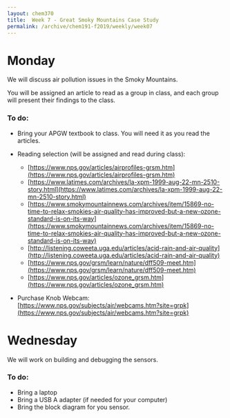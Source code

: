 ```yaml
---
layout: chem370
title:  Week 7 - Great Smoky Mountains Case Study
permalink: /archive/chem191-f2019/weekly/week07
---
```


# Monday

We will discuss air pollution issues in the Smoky Mountains.

You will be assigned an article to read as a group in class, and each group will present their findings to the class.

### To do:

- Bring your APGW textbook to class.  You will need it as you read the articles.

- Reading selection (will be assigned and read during class):
     - [https://www.nps.gov/articles/airprofiles-grsm.htm](https://www.nps.gov/articles/airprofiles-grsm.htm)
     - [https://www.latimes.com/archives/la-xpm-1999-aug-22-mn-2510-story.html](https://www.latimes.com/archives/la-xpm-1999-aug-22-mn-2510-story.html)
     - [https://www.smokymountainnews.com/archives/item/15869-no-time-to-relax-smokies-air-quality-has-improved-but-a-new-ozone-standard-is-on-its-way](https://www.smokymountainnews.com/archives/item/15869-no-time-to-relax-smokies-air-quality-has-improved-but-a-new-ozone-standard-is-on-its-way)
     - [http://listening.coweeta.uga.edu/articles/acid-rain-and-air-quality](http://listening.coweeta.uga.edu/articles/acid-rain-and-air-quality)
     - [https://www.nps.gov/grsm/learn/nature/dff509-meet.htm](https://www.nps.gov/grsm/learn/nature/dff509-meet.htm)
     - [https://www.nps.gov/articles/ozone_grsm.htm](https://www.nps.gov/articles/ozone_grsm.htm)

- Purchase Knob Webcam: [https://www.nps.gov/subjects/air/webcams.htm?site=grpk](https://www.nps.gov/subjects/air/webcams.htm?site=grpk)

# Wednesday

We will work on building and debugging the sensors.

### To do:
- Bring a laptop
- Bring a USB A adapter (if needed for your computer)
- Bring the block diagram for you sensor.

